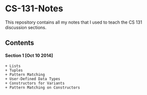 CS-131-Notes
============

This repository contains all my notes that I used to teach the CS 131 discussion
sections.


## Contents

#### Section 1 [Oct 10 2014]
    + Lists
    + Tuples
    + Pattern Matching
    + User-Defined Data Types
    + Constructors for Variants
    + Pattern Matching on Constructors
